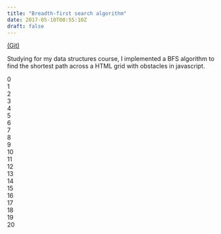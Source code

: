 ```yaml
---
title: "Breadth-first search algorithm"
date: 2017-05-10T00:55:10Z
draft: false
---
```



[(Git)](https://github.com/lukemgriffith/JavaScriptPlayground)

Studying for my data structures course, I implemented a BFS algorithm to find the shortest path across a HTML grid with obstacles in javascript.

<script src="/scr/bfs_appendCss.js"></script>
<section id="grid">
<article class="cell active" id="0">
0
</article>
<article class="cell" id="1">
1
</article>
<article class="cell" id="2">
2
</article>
<article class="cell" id="3">
3
</article>
<article class="cell dead" id="4">
4
</article>
<article class="cell" id="5">
5
</article>
<article class="cell" id="6">
6
</article>
<article class="cell dead" id="7">
7
</article>
<article class="cell" id="8">
8
</article>
<article class="cell" id="9">
9
</article>
<article class="cell" id="10">
10
</article>
<article class="cell" id="11">
11
</article>
<article class="cell" id="12">
12
</article>
<article class="cell" id="13">
13
</article>
<article class="cell" id="14">
14
</article>
<article class="cell dead" id="15">
15
</article>
<article class="cell" id="16">
16
</article>
<article class="cell dead" id="17">
17
</article>
<article class="cell" id="18">
18
</article>
<article class="cell" id="19">
19
</article>
<article class="cell" id="20">
20
</article>
</section>
<script src="/scr/bfs_Grid.js"></script>
<script src="/scr/bfs_Main.js"></script>
